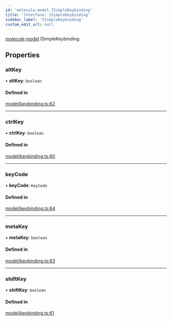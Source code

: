 ```yaml
---
id: 'molecule.model.ISimpleKeybinding'
title: 'Interface: ISimpleKeybinding'
sidebar_label: 'ISimpleKeybinding'
custom_edit_url: null
---
```


[molecule](../namespaces/molecule).[model](../namespaces/molecule.model).ISimpleKeybinding

## Properties

### altKey

• **altKey**: `boolean`

#### Defined in

[model/keybinding.ts:62](https://github.com/DTStack/molecule/blob/3e6bc450/src/model/keybinding.ts#L62)

---

### ctrlKey

• **ctrlKey**: `boolean`

#### Defined in

[model/keybinding.ts:60](https://github.com/DTStack/molecule/blob/3e6bc450/src/model/keybinding.ts#L60)

---

### keyCode

• **keyCode**: `KeyCode`

#### Defined in

[model/keybinding.ts:64](https://github.com/DTStack/molecule/blob/3e6bc450/src/model/keybinding.ts#L64)

---

### metaKey

• **metaKey**: `boolean`

#### Defined in

[model/keybinding.ts:63](https://github.com/DTStack/molecule/blob/3e6bc450/src/model/keybinding.ts#L63)

---

### shiftKey

• **shiftKey**: `boolean`

#### Defined in

[model/keybinding.ts:61](https://github.com/DTStack/molecule/blob/3e6bc450/src/model/keybinding.ts#L61)
